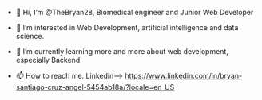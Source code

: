 - 👋 Hi, I’m @TheBryan28, Biomedical engineer and Junior Web Developer
- 👀 I’m interested in Web Development, artificial intelligence and data science.
- 🌱 I’m currently learning more and more about web development, especially Backend

- 📫 How to reach me. 
Linkedin--> https://www.linkedin.com/in/bryan-santiago-cruz-angel-5454ab18a/?locale=en_US 


